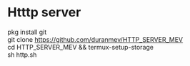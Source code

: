 # Htttp server
pkg install git \
git clone https://github.com/duranmev/HTTP_SERVER_MEV \
cd HTTP_SERVER_MEV && termux-setup-storage \
sh http.sh
